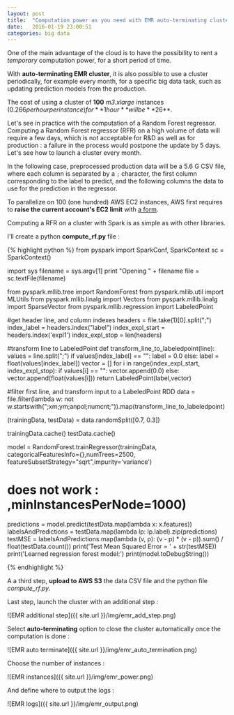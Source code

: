 ```yaml
---
layout: post
title:  "Computation power as you need with EMR auto-terminating clusters : example for a random forest evaluation in Python"
date:   2016-01-19 23:00:51
categories: big data
---
```


One of the main advantage of the cloud is to have the possibility to rent a *temporary* computation power, for a short period of time.

With **auto-terminating EMR cluster**, it is also possible to use a cluster periodically, for example every month, for a specific big data task, such as updating prediction models from the production.

The cost of using a cluster of **100** *m3.xlarge* instances ($0.266 per hour per instance) for **1 hour** will be **$26**.

Let's see in practice with the computation of a Random Forest regressor. Computing a Random Forest regressor (RFR) on a high volume of data will require a few days, which is not acceptable for R&D as well as for production : a failure in the process would postpone the update by 5 days. Let's see how to launch a cluster every month.

In the following case, preprocessed production data will be a 5.6 G CSV file, where each column is separated by a `;` character, the first column corresponding to the label to predict, and the following columns the data to use for the prediction in the regressor.

To parallelize on 100 (one hundred) AWS EC2 instances, AWS first requires to **raise the current account's EC2 limit** with [a form](https://aws.amazon.com/support/createCase?type=service_limit_increase&serviceLimitIncreaseType=ec2-instances).

Computing a RFR on a cluster with Spark is as simple as with other libraries.

I'll create a python **compute_rf.py** file :

{% highlight python %}
from pyspark import SparkConf, SparkContext
sc = SparkContext()

import sys
filename = sys.argv[1]
print "Opening " + filename
file = sc.textFile(filename)

from pyspark.mllib.tree import RandomForest
from pyspark.mllib.util import MLUtils
from pyspark.mllib.linalg import Vectors
from pyspark.mllib.linalg import SparseVector
from pyspark.mllib.regression import LabeledPoint

#get header line, and column indexes
headers = file.take(1)[0].split(";")
index_label = headers.index("label")
index_expl_start = headers.index('expl1')
index_expl_stop = len(headers)

#transform line to LabeledPoint
def transform_line_to_labeledpoint(line):
    values = line.split(";")
    if values[index_label] == "":
        label = 0.0
    else:
        label = float(values[index_label])
    vector = []
    for i in range(index_expl_start, index_expl_stop):
        if values[i] == "":
            vector.append(0.0)
        else:
            vector.append(float(values[i]))
    return LabeledPoint(label,vector)

#filter first line, and transform input to a LabeledPoint RDD
data = file.filter(lambda w: not w.startswith(";xm;ym;anpol;numcnt;")).map(transform_line_to_labeledpoint)

(trainingData, testData) = data.randomSplit([0.7, 0.3])

trainingData.cache()
testData.cache()

model = RandomForest.trainRegressor(trainingData, categoricalFeaturesInfo={},numTrees=2500, featureSubsetStrategy="sqrt",impurity='variance')
# does not work : ,minInstancesPerNode=1000)

predictions = model.predict(testData.map(lambda x: x.features))
labelsAndPredictions = testData.map(lambda lp: lp.label).zip(predictions)
testMSE = labelsAndPredictions.map(lambda (v, p): (v - p) * (v - p)).sum() / float(testData.count())
print('Test Mean Squared Error = ' + str(testMSE))
print('Learned regression forest model:')
print(model.toDebugString())

{% endhighlight %}


A a third step, **upload to AWS S3** the data CSV file and the python file *compute_rf.py*.

Last step, launch the cluster with an additional step :

![EMR additional step]({{ site.url }}/img/emr_add_step.png)

Select **auto-terminating** option to close the cluster automatically once the computation is done :

![EMR auto terminate]({{ site.url }}/img/emr_auto_termination.png)

Choose the number of instances :

![EMR instances]({{ site.url }}/img/emr_power.png)

And define where to output the logs :

![EMR logs]({{ site.url }}/img/emr_output.png)
